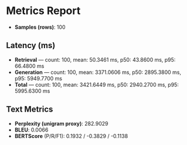 # Metrics Report

- **Samples (rows)**: 100

## Latency (ms)

- **Retrieval** — count: 100, mean: 50.3461 ms, p50: 43.8600 ms, p95: 66.4800 ms
- **Generation** — count: 100, mean: 3371.0606 ms, p50: 2895.3800 ms, p95: 5949.7700 ms
- **Total** — count: 100, mean: 3421.6449 ms, p50: 2940.2700 ms, p95: 5995.6300 ms

## Text Metrics

- **Perplexity (unigram proxy)**: 282.9029
- **BLEU**: 0.0066
- **BERTScore** (P/R/F1): 0.1932 / -0.3829 / -0.1138
